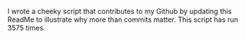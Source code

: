 I wrote a cheeky script that contributes to my Github by updating this ReadMe to illustrate why more than commits matter. This script has run 3575 times.